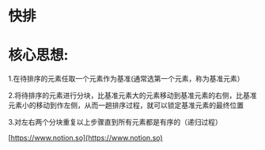 # 快排

# 核心思想:

1.在待排序的元素任取一个元素作为基准(通常选第一个元素，称为基准元素）

2.将待排序的元素进行分块，比基准元素大的元素移动到基准元素的右侧，比基准元素小的移动到作左侧，从而一趟排序过程，就可以锁定基准元素的最终位置

3.对左右两个分块重复以上步骤直到所有元素都是有序的（递归过程）

[https://www.notion.so](https://www.notion.so)
